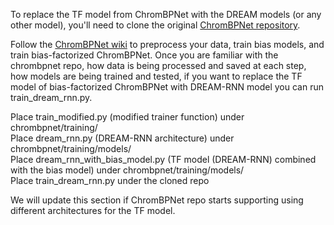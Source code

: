 To replace the TF model from ChromBPNet with the DREAM models (or any other model), you'll need to clone the original [ChromBPNet repository](https://github.com/kundajelab/chrombpnet).

Follow the [ChromBPNet wiki](https://github.com/kundajelab/chrombpnet/wiki) to preprocess your data, train bias models, and train bias-factorized ChromBPNet. Once you are familiar with the chrombpnet repo, how data is being processed and saved at each step, how models are being trained and tested, if you want to replace the TF model of bias-factorized ChromBPNet with DREAM-RNN model you can run train_dream_rnn.py. 

Place train_modified.py (modified trainer function) under chrombpnet/training/ <br />
Place dream_rnn.py (DREAM-RNN architecture) under chrombpnet/training/models/ <br />
Place dream_rnn_with_bias_model.py (TF model (DREAM-RNN) combined with the bias model) under chrombpnet/training/models/ <br />
Place train_dream_rnn.py under the cloned repo

We will update this section if ChromBPNet repo starts supporting using different architectures for the TF model.